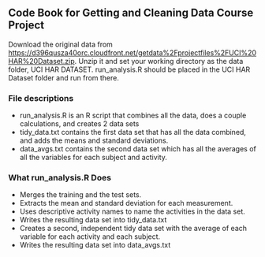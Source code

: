 ## Code Book for Getting and Cleaning Data Course Project
Download the original data from https://d396qusza40orc.cloudfront.net/getdata%2Fprojectfiles%2FUCI%20HAR%20Dataset.zip.
Unzip it and set your working directory as the data folder, UCI HAR DATASET. run_analysis.R should be placed in the UCI HAR Dataset folder and run from there.
### File descriptions
* run_analysis.R is an R script that combines all the data, does a couple calculations, and creates 2 data sets
* tidy_data.txt contains the first data set that has all the data combined, and adds the means and standard deviations.
* data_avgs.txt contains the second data set which has all the averages of all the variables for each subject and activity.
### What run_analysis.R Does
* Merges the training and the test sets.
* Extracts the mean and standard deviation for each measurement. 
* Uses descriptive activity names to name the activities in the data set.
* Writes the resulting data set into tidy_data.txt
* Creates a second, independent tidy data set with the average of each variable for each activity and each subject.
* Writes the resulting data set into data_avgs.txt